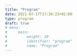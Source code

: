 ```yaml
---
title: "Program"
date: 2021-07-17T17:36:23+02:00
type: program
draft: true
# menu:
#     main:
#         weight: 10
#         identifier: "program"
#         name: "Program"
---
```

